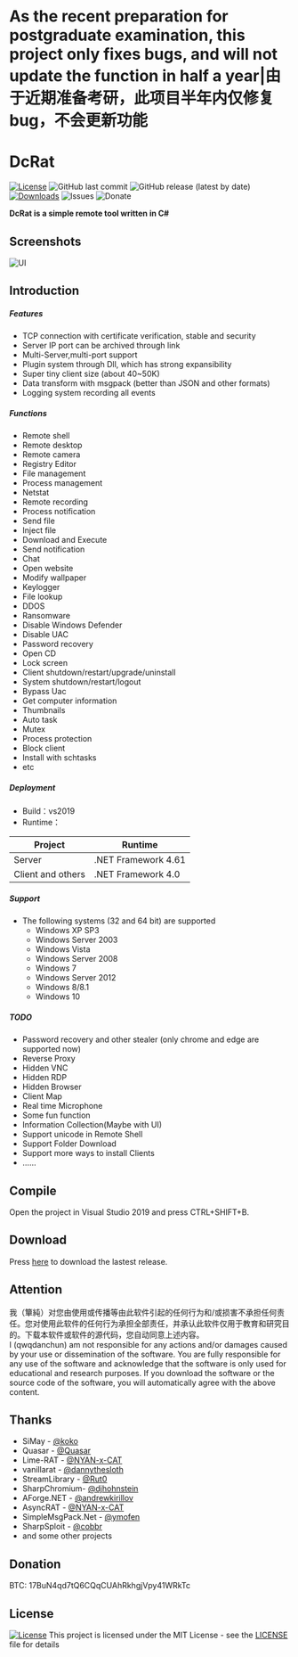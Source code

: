 # As the recent preparation for postgraduate examination, this project only fixes bugs, and will not update the function in half a year|由于近期准备考研，此项目半年内仅修复bug，不会更新功能
# DcRat

[![License](https://img.shields.io/github/license/qwqdanchun/DcRat.svg)](LICENSE)
![GitHub last commit](https://img.shields.io/github/last-commit/qwqdanchun/DcRat)
![GitHub release (latest by date)](https://img.shields.io/github/v/release/qwqdanchun/DcRat)
[![Downloads](https://img.shields.io/github/downloads/qwqdanchun/DcRat/total.svg)](https://github.com/qwqdanchun/DcRat/releases)
![Issues](https://img.shields.io/github/issues/qwqdanchun/DcRat)
![Donate](https://img.shields.io/badge/btc-17BuN4qd7tQ6CQqCUAhRkhgjVpy41WRkTc-blueviolet)

**DcRat is a simple remote tool written in C#**

## Screenshots

![UI](IMG/UI.gif)

## Introduction
##### Features
- TCP connection with certificate verification, stable and security
- Server IP port can be archived through link
- Multi-Server,multi-port support
- Plugin system through Dll, which has strong expansibility
- Super tiny client size (about 40~50K)
- Data transform with msgpack (better than JSON and other formats)
- Logging system recording all events

##### Functions
- Remote shell
- Remote desktop
- Remote camera
- Registry Editor
- File management
- Process management
- Netstat
- Remote recording
- Process notification
- Send file
- Inject file
- Download and Execute
- Send notification
- Chat
- Open website
- Modify wallpaper
- Keylogger
- File lookup
- DDOS
- Ransomware
- Disable Windows Defender
- Disable UAC
- Password recovery
- Open CD
- Lock screen
- Client shutdown/restart/upgrade/uninstall
- System shutdown/restart/logout
- Bypass Uac
- Get computer information
- Thumbnails
- Auto task
- Mutex
- Process protection
- Block client
- Install with schtasks
- etc

##### Deployment

- Build：vs2019
- Runtime：

|Project|Runtime|
|  ----  | ----  |
|Server|.NET Framework 4.61|
|Client and others|.NET Framework 4.0|


##### Support
* The following systems (32 and 64 bit) are supported
  * Windows XP SP3
  * Windows Server 2003
  * Windows Vista
  * Windows Server 2008
  * Windows 7
  * Windows Server 2012
  * Windows 8/8.1
  * Windows 10

##### TODO

- Password recovery and other stealer (only chrome and edge are supported now)
- Reverse Proxy
- Hidden VNC
- Hidden RDP
- Hidden Browser
- Client Map
- Real time Microphone
- Some fun function
- Information Collection(Maybe with UI)
- Support unicode in Remote Shell
- Support Folder Download
- Support more ways to install Clients
-  ……


## Compile

Open the project in Visual Studio 2019 and press CTRL+SHIFT+B.

## Download
Press [here](https://github.com/qwqdanchun/DcRat/releases/) to download the lastest release.

## Attention

我（簞純）对您由使用或传播等由此软件引起的任何行为和/或损害不承担任何责任。您对使用此软件的任何行为承担全部责任，并承认此软件仅用于教育和研究目的。下载本软件或软件的源代码，您自动同意上述内容。  
I (qwqdanchun) am not responsible for any actions and/or damages caused by your use or dissemination of the software. You are fully responsible for any use of the software and acknowledge that the software is only used for educational and research purposes. If you download the software or the source code of the software, you will automatically agree with the above content.

## Thanks

* SiMay - [@koko](https://gitee.com/dWwwang/SiMayRemoteMonitorOS)
* Quasar - [@Quasar](https://github.com/quasar/Quasar)
* Lime-RAT - [@NYAN-x-CAT](https://github.com/NYAN-x-CAT/Lime-RAT)
* vanillarat - [@dannythesloth](https://dannythesloth.github.io/VanillaRAT/)
* StreamLibrary - [@Rut0](https://github.com/Rut0/StreamLibrary)
* SharpChromium- [@djhohnstein](https://github.com/djhohnstein/SharpChromium)
* AForge.NET - [@andrewkirillov](https://github.com/andrewkirillov/AForge.NET)
* AsyncRAT - [@NYAN-x-CAT](https://github.com/NYAN-x-CAT/AsyncRAT-C-Sharp)
* SimpleMsgPack.Net - [@ymofen](https://github.com/ymofen/SimpleMsgPack.Net/)
* SharpSploit - [@cobbr](https://github.com/cobbr/SharpSploit)
* and some other projects

## Donation

BTC: 17BuN4qd7tQ6CQqCUAhRkhgjVpy41WRkTc

## License
[![License](http://img.shields.io/:license-mit-blue.svg?style=flat-square)](/LICENSE)
This project is licensed under the MIT License - see the [LICENSE](/LICENSE) file for details
